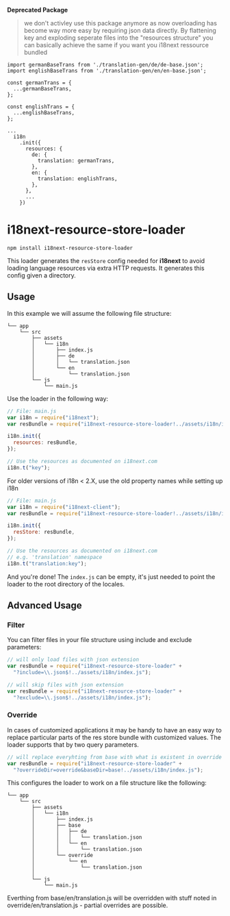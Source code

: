 **Deprecated Package**

> we don't activley use this package anymore as now overloading has become way more easy by requiring json data directly. By flattening key and exploding seperate files into the "resources structure" you can basically achieve the same if you want you i18next ressource bundled

```
import germanBaseTrans from './translation-gen/de/de-base.json';
import englishBaseTrans from './translation-gen/en/en-base.json';

const germanTrans = {
  ...germanBaseTrans,
};

const englishTrans = {
  ...englishBaseTrans,
};

...
  i18n
    .init({
      resources: {
        de: {
          translation: germanTrans,
        },
        en: {
          translation: englishTrans,
        },
      },
      ...
    })
```

# i18next-resource-store-loader

`npm install i18next-resource-store-loader`

This loader generates the `resStore` config needed for **i18next** to avoid loading language resources via extra HTTP requests. It generates this config given a directory.

## Usage

In this example we will assume the following file structure:

```
└── app
    └── src
        ├── assets
        │   └── i18n
        │       ├── index.js
        │       ├── de
        │       │   └── translation.json
        │       └── en
        │           └── translation.json
        └── js
            └── main.js
```

Use the loader in the following way:

```javascript
// File: main.js
var i18n = require("i18next");
var resBundle = require("i18next-resource-store-loader!../assets/i18n/index.js");

i18n.init({
  resources: resBundle,
});

// Use the resources as documented on i18next.com
i18n.t("key");
```

For older versions of i18n < 2.X, use the old property names while setting up i18n

```javascript
// File: main.js
var i18n = require("i18next-client");
var resBundle = require("i18next-resource-store-loader!../assets/i18n/index.js");

i18n.init({
  resStore: resBundle,
});

// Use the resources as documented on i18next.com
// e.g. 'translation' namespace
i18n.t("translation:key");
```

And you're done! The `index.js` can be empty, it's just needed to point the loader to the root directory of the locales.

## Advanced Usage

### Filter

You can filter files in your file structure using include and exclude parameters:

```javascript
// will only load files with json extension
var resBundle = require("i18next-resource-store-loader" +
  "?include=\\.json$!../assets/i18n/index.js");
```

```javascript
// will skip files with json extension
var resBundle = require("i18next-resource-store-loader" +
  "?exclude=\\.json$!../assets/i18n/index.js");
```

### Override

In cases of customized applications it may be handy to have an easy way to replace particular parts of the res store bundle with customized values. The loader supports that by two query parameters.

```javascript
// will replace everyhting from base with what is existent in override
var resBundle = require("i18next-resource-store-loader" +
  "?overrideDir=override&baseDir=base!../assets/i18n/index.js");
```

This configures the loader to work on a file structure like the following:

```
└── app
    └── src
        ├── assets
        │   └── i18n
        │       ├── index.js
        │       ├── base
        │       │   ├── de
        │       │   │   └── translation.json
        │       │   └── en
        │       │       └── translation.json
        │       └── override
        │           └── en
        │               └── translation.json
        │
        └── js
            └── main.js
```

Everthing from base/en/translation.js will be overridden with stuff noted in override/en/translation.js - partial overrides are possible.
